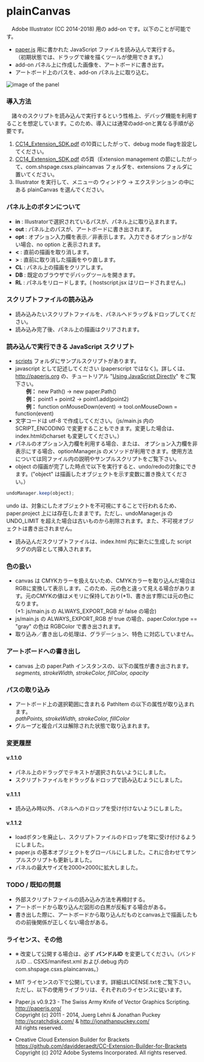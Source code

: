 # plainCanvas

　Adobe Illustrator (CC 2014-2018) 用の add-on です。以下のことが可能です。

* [paper.js](http://paperjs.org) 用に書かれた JavaScript ファイルを読み込んで実行する。  
（初期状態では、ドラッグで線を描くツールが使用できます。）
* add-on パネル上に作成した画像を、アートボードに書き出す。
* アートボード上のパスを、add-on パネル上に取り込む。

![image of the panel](https://github.com/shspage/plainCanvas/raw/master/image/desc_plaincanvas.png "image of the panel")

### 導入方法
　諸々のスクリプトを読み込んで実行するという性格上、デバッグ機能を利用することを想定しています。このため、導入には通常のadd-onと異なる手順が必要です。    

1. [CC14_Extension_SDK.pdf](http://wwwimages.adobe.com/content/dam/Adobe/en/devnet/creativesuite/pdfs/CC14_Extension_SDK.pdf) の10頁にしたがって、debug mode flagを設定してください。  
2. [CC14_Extension_SDK.pdf](http://wwwimages.adobe.com/content/dam/Adobe/en/devnet/creativesuite/pdfs/CC14_Extension_SDK.pdf) の5頁（Extension management の節にしたがって、com.shspage.csxs.plaincanvas フォルダを、extensions フォルダに置いてください。  
3. Illustrator を実行して、メニューの ウィンドウ -&#62; エクステンション の中にある plainCanvas を選んでください。

### パネル上のボタンについて
* __in__ : Illustratorで選択されているパスが、パネル上に取り込まれます。
* __out__ : パネル上のパスが、アートボードに書き出されます。
* __opt__ : オプション入力欄を表示／非表示します。入力できるオプションがない場合、no option と表示されます。
* __&#60;__ : 直前の描画を取り消します。
* __&#62;__ : 直前に取り消した描画をやり直します。
* __CL__ : パネル上の描画をクリアします。
* __DB__ : 既定のブラウザでデバッグツールを開きます。
* __RL__ : パネルをリロードします。( hostscript.jsx はリロードされません。)

### スクリプトファイルの読み込み
* 読み込みたいスクリプトファイルを、パネルへドラッグ＆ドロップしてください。
* 読み込み完了後、パネル上の描画はクリアされます。

### 読み込んで実行できる JavaScript スクリプト
* [scripts](https://github.com/shspage/plainCanvas/tree/master/scripts) フォルダにサンプルスクリプトがあります。
* javascript として記述してください (paperscript ではなく)。詳しくは、http://paperjs.org の、チュートリアル "[Using JavaScript Directly](http://paperjs.org/tutorials/getting-started/using-javascript-directly/)" をご覧下さい。  
　　__例：__ new Path() -> new paper.Path()  
　　__例：__ point1 + point2 -> point1.add(point2)  
　　__例：__ function onMouseDown(event) -> tool.onMouseDown = function(event)  
* 文字コードは utf-8 で作成してください。（js/main.js 内の SCRIPT_ENCODING で変更することもできます。変更した場合は、index.htmlのcharset も変更してください。）
* パネルのオプション入力欄を利用する場合、または、 オプション入力欄を非表示にする場合、optionManager.js のメソッドが利用できます。使用方法については同ファイル内の説明やサンプルスクリプトをご覧下さい。
* object の描画が完了した時点で以下を実行すると、undo/redoの対象にできます。("object" は描画したオブジェクトを示す変数に置き換えてください。）
```javascript
undoManager.keep(object);
```
undo は、対象にしたオブジェクトを不可視にすることで行われるため、paper.project 上には存在したままです。ただし、undoManager.js の UNDO_LIMIT を超えた場合は古いものから削除されます。また、不可視オブジェクトは書き出されません。
* 読み込んだスクリプトファイルは、index.html 内に新たに生成した script タグの内容として挿入されます。


### 色の扱い
* canvas は CMYKカラーを扱えないため、CMYKカラーを取り込んだ場合はRGBに変換して表示します。このため、元の色と違って見える場合があります。元のCMYKの値はメモリに保持しており(*1)、書き出す際には元の色になります。  
(*1: js/main.js の ALWAYS_EXPORT_RGB が false の場合)
* js/main.js の ALWAYS_EXPORT_RGB が true の場合、paper.Color.type == "gray" の色は RGBColor で書き出されます。
* 取り込み／書き出しの処理は、グラデーション、特色 に対応していません。

### アートボードへの書き出し
* canvas 上の paper.Path インスタンスの、以下の属性が書き出されます。  
_segments, strokeWidth, strokeColor, fillColor, opacity_

### パスの取り込み
* アートボード上の選択範囲に含まれる PathItem の以下の属性が取り込まれます。  
_pathPoints, strokeWidth, strokeColor, fillColor_
* グループと複合パスは解除された状態で取り込まれます。

### 変更履歴
#### v.1.1.0
* パネル上のドラッグでテキストが選択されないようにしました。
* スクリプトファイルをドラッグ＆ドロップで読み込むようにしました。
#### v.1.1.1
* 読み込み時以外、パネルへのドロップを受け付けないようにしました。
#### v.1.1.2
* loadボタンを廃止し、スクリプトファイルのドロップを常に受け付けるようにしました。
* paper.js の基本オブジェクトをグローバルにしました。これに合わせてサンプルスクリプトも更新しました。
* パネルの最大サイズを2000×2000に拡大しました。

### TODO / 既知の問題
* 外部スクリプトファイルの読み込み方法を再検討する。
* アートボードから取り込んだ図形の白黒が反転する場合がある。
* 書き出した際に、アートボードから取り込んだものとcanvas上で描画したものの前後関係が正しくない場合がある。

### ライセンス、その他
* ※ 改変して公開する場合は、必ず __バンドルID__ を変更してください。（バンドルID … CSXS/manifest.xml および.debug 内の com.shspage.csxs.plaincanvas。）
* MIT ライセンスの下で公開しています。詳細はLICENSE.txtをご覧下さい。
ただし、以下の使用ライブラリは、それぞれのライセンスに従います。

* Paper.js v0.9.23 - The Swiss Army Knife of Vector Graphics Scripting.  
http://paperjs.org/  
Copyright (c) 2011 - 2014, Juerg Lehni & Jonathan Puckey  
http://scratchdisk.com/ & http://jonathanpuckey.com/  
All rights reserved.  

* Creative Cloud Extension Builder for Brackets  
https://github.com/davidderaedt/CC-Extension-Builder-for-Brackets  
Copyright (c) 2012 Adobe Systems Incorporated. All rights reserved.  

